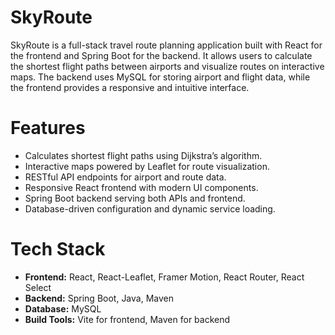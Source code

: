 # SkyRoute
SkyRoute is a full-stack travel route planning application built with React for the frontend and Spring Boot for the backend. It allows users to calculate the shortest flight paths between airports and visualize routes on interactive maps. The backend uses MySQL for storing airport and flight data, while the frontend provides a responsive and intuitive interface.

# Features
- Calculates shortest flight paths using Dijkstra’s algorithm.
- Interactive maps powered by Leaflet for route visualization.
- RESTful API endpoints for airport and route data.
- Responsive React frontend with modern UI components.
- Spring Boot backend serving both APIs and frontend.
- Database-driven configuration and dynamic service loading.

# Tech Stack
- **Frontend:** React, React-Leaflet, Framer Motion, React Router, React Select
- **Backend:** Spring Boot, Java, Maven
- **Database:** MySQL
- **Build Tools:** Vite for frontend, Maven for backend

